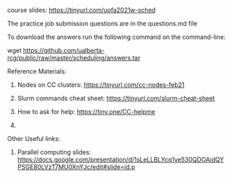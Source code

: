 course slides:   https://tinyurl.com/uofa2021w-sched

The practice job submission questions are in the questions.md file


To download the answers run the following command on the command-line:

wget https://github.com/ualberta-rcg/public/raw/master/scheduling/answers.tar

Reference Materials:

1. Nodes on CC clusters:  https://tinyurl.com/cc-nodes-feb21

1. Slurm commands cheat sheet: https://tinyurl.com/slurm-cheat-sheet

1. How to ask for help:   https://tiny.one/CC-helpme
2. 
Other Useful links:
1. Parallel computing slides: 
https://docs.google.com/presentation/d/1sLeLLBLYcq1ye530QDOAidQYPSGE80LVzT7MU0XnYJc/edit#slide=id.p
